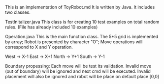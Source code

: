 This is an implementation of ToyRobot.md
It is written by Java.
It includes two classes.

TestInitalizer.java
This class is for creating 10 test examples on total random rules. (File has already included 10 examples)
 
Operation.java
This is the main function class.
The 5*5 grid is implemented by array;
Robot is presented by character "O";
Move operations will correspond to X and Y operation.

West -> X-1
East -> X+1
North -> Y+1
South -> Y-1

Boundary propessing:
Each move will be test its validation. Invalid move (out of boundary) will be ignored and next cmd will be executed.
Invalid placement will also be ignored and robot will be place on default place [0,0]

